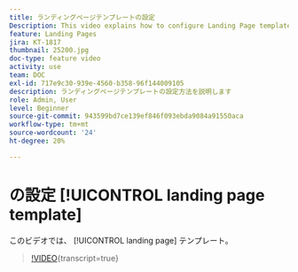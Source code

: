 ```yaml
---
title: ランディングページテンプレートの設定
Description: This video explains how to configure Landing Page templates in Adobe Campaign Standard.
feature: Landing Pages
jira: KT-1817
thumbnail: 25200.jpg
doc-type: feature video
activity: use
team: DOC
exl-id: 717e9c30-939e-4560-b358-96f144009105
description: ランディングページテンプレートの設定方法を説明します
role: Admin, User
level: Beginner
source-git-commit: 943599bd7ce139ef846f093ebda9084a91550aca
workflow-type: tm+mt
source-wordcount: '24'
ht-degree: 20%

---
```


# の設定 [!UICONTROL landing page template]

このビデオでは、 [!UICONTROL landing page] テンプレート。

>[!VIDEO](https://video.tv.adobe.com/v/25200/?learn=on){transcript=true}
